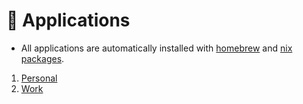 # 📲 Applications

- All applications are automatically installed with [homebrew](https://github.com/samiuens/machines/blob/master/darwin/shared/casks.nix) and [nix packages](https://github.com/samiuens/machines/blob/master/darwin/shared/packages.nix).

1. [Personal](https://github.com/samiuens/machines/blob/master/docs/systems/darwin/applications/personal.md)
2. [Work](https://github.com/samiuens/machines/blob/master/docs/systems/darwin/applications/work.md)